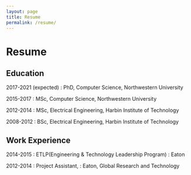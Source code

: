 ```yaml
---
layout: page
title: Resume
permalink: /resume/
---
```


# Resume



Education
---------

2017-2021 (expected)
:   PhD, Computer Science, Northwestern University

2015-2017
:   MSc, Computer Science, Northwestern University

2012-2014
:   MSc, Electrical Engineering, Harbin Institute of Technology

2008-2012
:   BSc, Electrical Engineering, Harbin Institute of Technology


Work Experience
----------

2014-2015
:   ETLP(Engineering & Technology Leadership Program)
:   Eaton


2012-2014
:   Project Assistant, 
:   Eaton, Global Research and Technology



